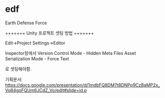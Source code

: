 edf
===

Earth Defense Force

+++++++ Unity 프로젝트 셋팅 방법 +++++++

Edit->Project Settings->Editor

Inspector창에서
Version Control Mode - Hidden Meta Files
Asset Serialization Mode - Force Text

로 셋팅해야함.


기획문서:
https://docs.google.com/presentation/d/1mdbFQ8DM7t8DNPp9CzBaMP2x_Vq84goFQUm6JCdZ_Vo/edit#slide=id.p
